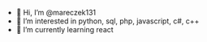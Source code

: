 - 👋 Hi, I’m @mareczek131
- 👀 I’m interested in python, sql, php, javascript, c#, c++
- 🌱 I’m currently learning react

